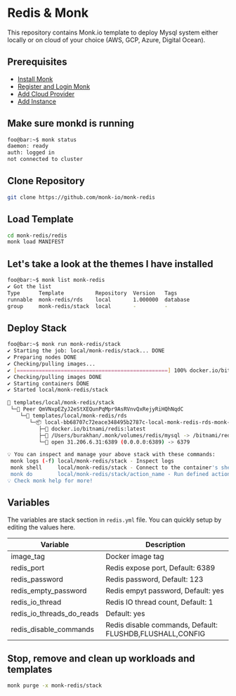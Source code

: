 # Redis & Monk

This repository contains Monk.io template to deploy Mysql system either locally or on cloud of your choice (AWS, GCP, Azure, Digital Ocean).

## Prerequisites

- [Install Monk](https://docs.monk.io/docs/get-monk)
- [Register and Login Monk](https://docs.monk.io/docs/acc-and-auth)
- [Add Cloud Provider](https://docs.monk.io/docs/cloud-provider)
- [Add Instance](https://docs.monk.io/docs/multi-cloud)

## Make sure monkd is running

```bash
foo@bar:~$ monk status
daemon: ready
auth: logged in
not connected to cluster
```

## Clone Repository

```bash
git clone https://github.com/monk-io/monk-redis
```

## Load Template

```bash
cd monk-redis/redis
monk load MANIFEST
```

## Let's take a look at the themes I have installed

```bash
foo@bar:~$ monk list monk-redis
✔ Got the list
Type      Template          Repository  Version   Tags
runnable  monk-redis/rds    local       1.000000  database
group     monk-redis/stack  local       -         -
```

## Deploy Stack

```bash
foo@bar:~$ monk run monk-redis/stack
✔ Starting the job: local/monk-redis/stack... DONE
✔ Preparing nodes DONE
✔ Checking/pulling images...
✔ [================================================] 100% docker.io/bitnami/redis:latest QmVNxpEZyJ2eStXEQunPqMpr9AsRVnvQxRejyRiHQhNqdC
✔ Checking/pulling images DONE
✔ Starting containers DONE
✔ Started local/monk-redis/stack

🔩 templates/local/monk-redis/stack
 └─🧊 Peer QmVNxpEZyJ2eStXEQunPqMpr9AsRVnvQxRejyRiHQhNqdC
    └─🔩 templates/local/monk-redis/rds
       └─📦 local-bb68707c72eace348495b2787c-local-monk-redis-rds-monk-rds
          ├─🧩 docker.io/bitnami/redis:latest
          ├─💾 /Users/burakhan/.monk/volumes/redis/mysql -> /bitnami/redis/data
          └─🔌 open 31.206.6.31:6389 (0.0.0.0:6389) -> 6379

💡 You can inspect and manage your above stack with these commands:
 monk logs (-f) local/monk-redis/stack - Inspect logs
 monk shell     local/monk-redis/stack - Connect to the container's shell
 monk do        local/monk-redis/stack/action_name - Run defined action (if exists)
💡 Check monk help for more!
```

## Variables

The variables are stack section in `redis.yml` file. You can quickly setup by editing the values here.

| Variable                  | Description                                              |
|---------------------------|----------------------------------------------------------|
| image_tag                 | Docker image tag                                         |
| redis_port                | Redis expose port, Default: 6389                         |
| redis_password            | Redis password, Default: 123                             |
| redis_empty_password      | Redis empyt password, Default: yes                       |
| redis_io_thread           | Redis IO thread count, Default: 1                        |
| redis_io_threads_do_reads | Default: yes                                             |
| redis_disable_commands    | Redis disable commands, Default: FLUSHDB,FLUSHALL,CONFIG |

## Stop, remove and clean up workloads and templates

```bash
monk purge -x monk-redis/stack
```
